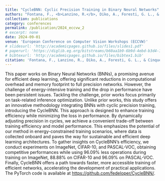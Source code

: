```yaml
---
title: "CycleBNN: Cyclic Precision Training in Binary Neural Networks"
authors: "Fontana, F., <b>Lanzino, R.</b>, Diko, A., Foresti, G. L., & Cinque, L."
collection: publications
category: conferences
permalink: /publication/2024_eccvw_2
# excerpt: none
date: 2024-09-01
venue: 'European Conference on Computer Vision Workshops (ECCVW)'
# slidesurl: 'http://academicpages.github.io/files/slides1.pdf'
# paperurl: 'https://diglib.eg.org/bitstreams/b60aa1b9-6b9d-4ebd-b3d4-120d5ed1058c/download'
# bibtexurl: 'http://academicpages.github.io/files/bibtex1.bib'
citation: 'Fontana, F., Lanzino, R., Diko, A., Foresti, G. L., & Cinque, L. (2025). CycleBNN: Cyclic Precision Training in Binary Neural Networks. In A. Del Bue, C. Canton, J. Pont-Tuset, & T. Tommasi (Eds.), Computer Vision -- ECCV 2024 Workshops (pp. 113–130). Cham: Springer Nature Switzerland.'
---
```

This paper works on Binary Neural Networks (BNNs), a promising avenue for efficient deep learning, offering significant reductions in computational overhead and memory footprint to full precision networks. However, the challenge of energy-intensive training and the drop in performance have been persistent issues. Tackling the challenge, prior works focus primarily on task-related inference optimization. Unlike prior works, this study offers an innovative methodology integrating BNNs with cyclic precision training, introducing the CycleBNN. This approach is designed to enhance training efficiency while minimizing the loss in performance. By dynamically adjusting precision in cycles, we achieve a convenient trade-off between training efficiency and model performance. This emphasizes the potential of our method in energy-constrained training scenarios, where data is collected onboard and paves the way for sustainable and efficient deep learning architectures. To gather insights on CycleBNN’s efficiency, we conduct experiments on ImageNet, CIFAR-10, and PASCAL-VOC, obtaining competitive performances while using 96.09% less operations during training on ImageNet, 88.88% on CIFAR-10 and 96.09% on PASCAL-VOC. Finally, CycleBNN offers a path towards faster, more accessible training of efficient networks, accelerating the development of practical applications. The PyTorch code is available at https://github.com/fedeloper/CycleBNN/.
